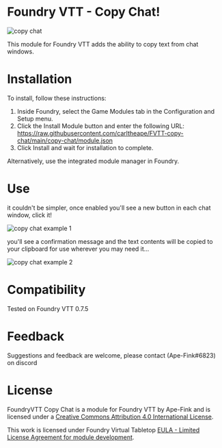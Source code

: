 # Foundry VTT - Copy Chat!
![copy chat](https://github.com/carltheape/FVTT-copy-chat/blob/main/img/copy-chat.png?raw=true)

This module for Foundry VTT adds the ability to copy text from chat windows.

# Installation

To install, follow these instructions:

1.  Inside Foundry, select the Game Modules tab in the Configuration and Setup menu.
2.  Click the Install Module button and enter the following URL: https://raw.githubusercontent.com/carltheape/FVTT-copy-chat/main/copy-chat/module.json
3.  Click Install and wait for installation to complete.

Alternatively, use the integrated module manager in Foundry.

# Use
it couldn't be simpler, once enabled you'll see a new button in each chat window, click it!

![copy chat example 1](https://github.com/carltheape/FVTT-copy-chat/blob/main/img/gimme1.png?raw=true)

you'll see a confirmation message and the text contents will be copied to your clipboard for use wherever you may need it...

![copy chat example 2](https://github.com/carltheape/FVTT-copy-chat/blob/main/img/gimme2.png?raw=true)

# Compatibility

Tested on Foundry VTT 0.7.5  

# Feedback

Suggestions and feedback are welcome, please contact (Ape-Fink#6823) on discord 

# License

FoundryVTT Copy Chat is a module for Foundry VTT by Ape-Fink and is licensed under a [Creative Commons Attribution 4.0 International License](http://creativecommons.org/licenses/by/4.0/).

This work is licensed under Foundry Virtual Tabletop [EULA - Limited License Agreement for module development](https://foundryvtt.com/article/license/).
